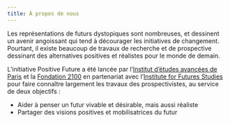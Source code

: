 ```yaml
---
title: À propos de nous
---
```


Les représentations de futurs dystopiques sont nombreuses, et dessinent un avenir angoissant qui tend à décourager les initiatives de changement. Pourtant, il existe beaucoup de travaux de recherche et de prospective dessinant des alternatives positives et réalistes pour le monde de demain.

L’initiative Positive Future a été lancée par l’[Institut d’études avancées de Paris](https://www.paris-iea.fr/fr/) et la [Fondation 2100](https://2100.org/) en partenariat avec l’[Institute for Futures Studies](https://www.iffs.se/en/) pour faire connaître largement les travaux des prospectivistes, au service de deux objectifs :

- Aider à penser un futur vivable et désirable, mais aussi réaliste
- Partager des visions positives et mobilisatrices du futur
